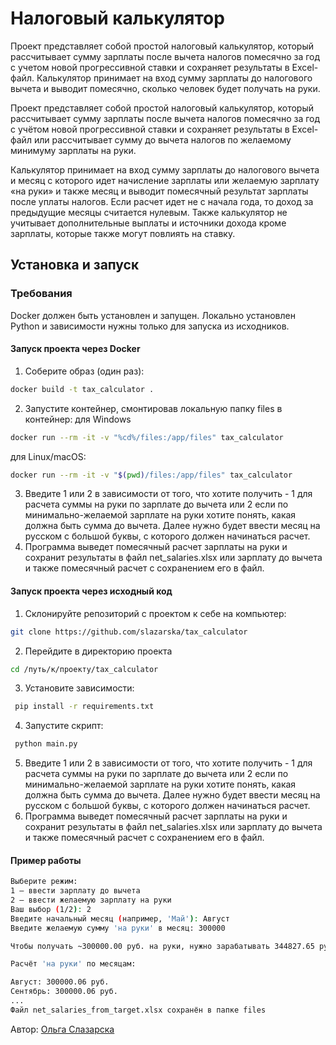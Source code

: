 # Налоговый калькулятор

Проект представляет собой простой налоговый калькулятор, который рассчитывает сумму зарплаты 
после вычета налогов помесячно за год с учетом новой прогрессивной ставки и сохраняет результаты 
в Excel-файл. 
Калькулятор принимает на вход сумму зарплаты до налогового вычета и выводит помесячно, сколько 
человек будет получать на руки.

Проект представляет собой простой налоговый калькулятор, который рассчитывает сумму зарплаты
после вычета налогов помесячно за год с учётом новой прогрессивной ставки и сохраняет результаты
в Excel-файл или рассчитывает сумму до вычета налогов по желаемому минимуму зарплаты на руки.

Калькулятор принимает на вход сумму зарплаты до налогового вычета и месяц с которого идет начисление зарплаты 
или желаемую зарплату «на руки» и также месяц и выводит помесячный результат зарплаты после уплаты налогов.
Если расчет идет не с начала года, то доход за предыдущие месяцы считается нулевым. 
Также калькулятор не учитывает дополнительные выплаты и источники дохода кроме зарплаты, которые также
могут повлиять на ставку. 

## Установка и запуск

### Требования
Docker должен быть установлен и запущен.
Локально установлен Python и зависимости нужны только для запуска из исходников.

#### Запуск проекта через Docker
1. Соберите образ (один раз):
```bash
docker build -t tax_calculator .
```
2. Запустите контейнер, смонтировав локальную папку files в контейнер:
для Windows
```bash
docker run --rm -it -v "%cd%/files:/app/files" tax_calculator
```
для Linux/macOS:
```bash
docker run --rm -it -v "$(pwd)/files:/app/files" tax_calculator
```
3. Введите 1 или 2 в зависимости от того, что хотите получить - 1 для расчета суммы на руки по зарплате до вычета
или 2 если по минимально-желаемой зарплате на руки хотите понять, какая должна быть сумма до вычета. 
Далее нужно будет ввести месяц на русском с большой буквы, с которого должен начинаться расчет.
4. Программа выведет помесячный расчет зарплаты на руки и сохранит результаты в файл net_salaries.xlsx или зарплату до вычета и
также помесячный расчет с сохранением его в файл. 

#### Запуск проекта через исходный код
1. Склонируйте репозиторий с проектом к себе на компьютер:
  ```bash
  git clone https://github.com/slazarska/tax_calculator
   ```
2. Перейдите в директорию проекта
  ```bash
  cd /путь/к/проекту/tax_calculator
   ```
3. Установите зависимости:
  ```bash
   pip install -r requirements.txt
   ```
4. Запустите скрипт:
  ```bash
   python main.py
   ```
5. Введите 1 или 2 в зависимости от того, что хотите получить - 1 для расчета суммы на руки по зарплате до вычета
или 2 если по минимально-желаемой зарплате на руки хотите понять, какая должна быть сумма до вычета. 
Далее нужно будет ввести месяц на русском с большой буквы, с которого должен начинаться расчет.
6. Программа выведет помесячный расчет зарплаты на руки и сохранит результаты в файл net_salaries.xlsx или зарплату до вычета и
также помесячный расчет с сохранением его в файл. 

#### Пример работы
  ```bash
Выберите режим:
1 — ввести зарплату до вычета
2 — ввести желаемую зарплату на руки
Ваш выбор (1/2): 2
Введите начальный месяц (например, 'Май'): Август
Введите желаемую сумму 'на руки' в месяц: 300000

Чтобы получать ~300000.00 руб. на руки, нужно зарабатывать 344827.65 руб. до вычета налогов.

Расчёт 'на руки' по месяцам:

Август: 300000.06 руб.
Сентябрь: 300000.06 руб.
...
Файл net_salaries_from_target.xlsx сохранён в папке files
   ```

Автор: <a target="_blank" href="https://github.com/slazarska">Ольга Слазарска</a><br/>